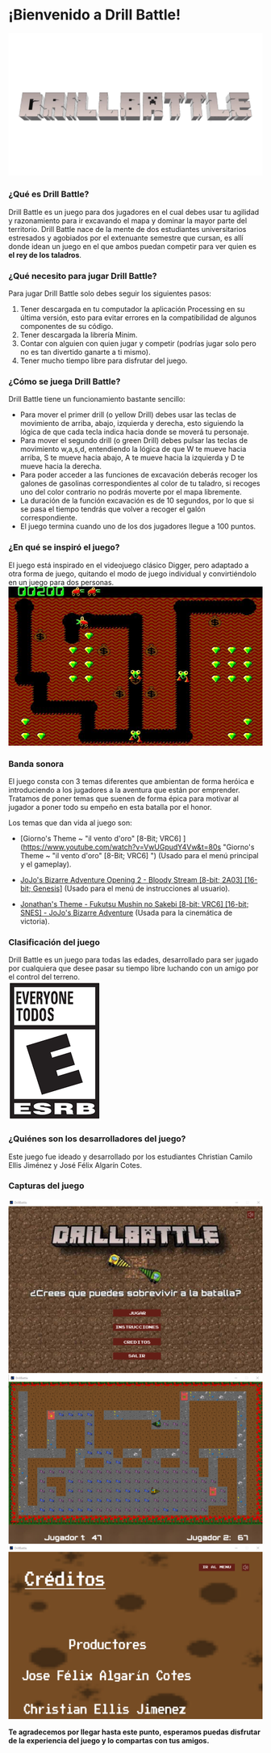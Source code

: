 # ¡Bienvenido a Drill Battle!  
![Portada](https://github.com/Computer-Programming-I-UIS/game-drill-battle/blob/3430c61026c5a5e1870c6c06c7542eb4f904d263/Imagenes/Banner.png)
### ¿Qué es Drill Battle?
Drill Battle es un juego para dos jugadores en el cual debes usar tu agilidad y razonamiento para ir excavando el mapa y dominar la mayor parte del territorio. Drill Battle nace de la mente de dos estudiantes universitarios estresados y agobiados por el extenuante semestre que cursan, es allí donde idean un juego en el que ambos puedan competir para ver quien es **el rey de los taladros**.
### ¿Qué necesito para jugar Drill Battle?
Para jugar Drill Battle solo debes seguir los siguientes pasos:
1.  Tener descargada en tu computador la aplicación Processing en su última versión, esto para evitar errores en la compatibilidad de algunos componentes de su código.
2. Tener descargada la librería Minim.
3. Contar con alguien con quien jugar y competir (podrías jugar solo pero no es tan divertido ganarte a ti mismo).
4. Tener mucho tiempo libre para disfrutar del juego.

### ¿Cómo se juega Drill Battle?
Drill Battle tiene un funcionamiento bastante sencillo:
- Para mover el primer drill (o yellow Drill) debes usar las teclas de movimiento de arriba, abajo, izquierda y derecha, esto siguiendo la lógica de que cada tecla indica hacia donde se moverá tu personaje.
- Para mover el segundo drill (o green Drill) debes pulsar las teclas de movimiento w,a,s,d, entendiendo la lógica de que W te mueve hacia arriba, S te mueve hacia abajo, A te mueve hacia la izquierda y D te mueve hacia la derecha.
- Para poder acceder a las funciones de excavación deberás recoger los galones de gasolinas correspondientes al color de tu taladro, si recoges uno del color contrario no podrás moverte por el mapa libremente.
- La duración de la función excavación es de 10 segundos, por lo que si se pasa el tiempo tendrás que volver a recoger el galón correspondiente.
- El juego termina cuando uno de los dos jugadores llegue a 100 puntos.

### ¿En qué se inspiró el juego?
El juego está inspirado en el videojuego clásico Digger, pero adaptado a otra forma de juego, quitando el modo de juego individual y convirtiéndolo en un juego para dos personas.    
![Digger](https://github.com/Computer-Programming-I-UIS/game-drill-battle/blob/8ceb1f390f2337fe982fbc4b9c3c63d2d370e511/Imagenes/Digger.jpg)

### Banda sonora
El juego consta con 3 temas diferentes que ambientan de forma heróica e introduciendo a los jugadores a la aventura que están por emprender. Tratamos de poner temas que suenen de forma épica para motivar al jugador a poner todo su empeño en esta batalla por el honor.

Los temas que dan vida al juego son:
- [Giorno's Theme ~ "il vento d'oro" [8-Bit; VRC6] ](https://www.youtube.com/watch?v=VwUGpudY4Vw&t=80s "Giorno's Theme ~ "il vento d'oro" [8-Bit; VRC6] ") (Usado para el menú principal y el gameplay).

- [JoJo's Bizarre Adventure Opening 2 - Bloody Stream [8-bit; 2A03] [16-bit; Genesis]](https://www.youtube.com/watch?v=8R-gALZveUQ&list=PLcIZDcuuu7Rxtr-uHU8229o4hLSs9jcI6&index=4 "JoJo's Bizarre Adventure Opening 2 - Bloody Stream [8-bit; 2A03] [16-bit; Genesis]") (Usado para el menú de instrucciones al usuario).

- [Jonathan's Theme - Fukutsu Mushin no Sakebi [8-bit; VRC6] [16-bit; SNES] - JoJo's Bizarre Adventure](https://www.youtube.com/watch?v=_gGJIbENt6U&t=9s "Jonathan's Theme - Fukutsu Mushin no Sakebi [8-bit; VRC6] [16-bit; SNES] - JoJo's Bizarre Adventure") (Usada para la cinemática de victoria).

### Clasificación del juego
Drill Battle es un juego para todas las edades, desarrollado para ser jugado por cualquiera que desee pasar su tiempo libre luchando con un amigo por el control del terreno.  
![Clasificacion](https://github.com/Computer-Programming-I-UIS/game-drill-battle/blob/8ceb1f390f2337fe982fbc4b9c3c63d2d370e511/Imagenes/descarga.png)

### ¿Quiénes son los desarrolladores del juego?
Este juego fue ideado y desarrollado por los estudiantes Christian Camilo Ellis Jiménez y José Félix Algarín Cotes.

### Capturas del juego  
![Inicio](https://github.com/Computer-Programming-I-UIS/game-drill-battle/blob/91fe028e8c9595f755b5ce04502f00c7b65dacb8/Imagenes/Captura%20de%20pantalla%202021-10-07%20231753.png)  
![ingame](https://github.com/Computer-Programming-I-UIS/game-drill-battle/blob/8ceb1f390f2337fe982fbc4b9c3c63d2d370e511/Imagenes/Captura%20de%20pantalla%202021-10-07%20232047.png)  
![Creditos](https://github.com/Computer-Programming-I-UIS/game-drill-battle/blob/91fe028e8c9595f755b5ce04502f00c7b65dacb8/Imagenes/Captura%20de%20pantalla%202021-10-19%20205603.png)  

 **Te agradecemos por llegar hasta este punto, esperamos puedas disfrutar de la experiencia del juego y lo compartas con tus amigos.**


